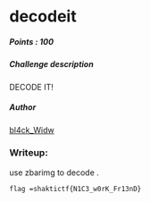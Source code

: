 # decodeit



##### Points : 100

##### Challenge description

DECODE IT! 


##### Author

[bl4ck_Widw](https://twitter.com/N4m1th4_01)

###  Writeup:

use zbarimg to decode .

 
```flag =shaktictf{N1C3_w0rK_Fr13nD}			```

